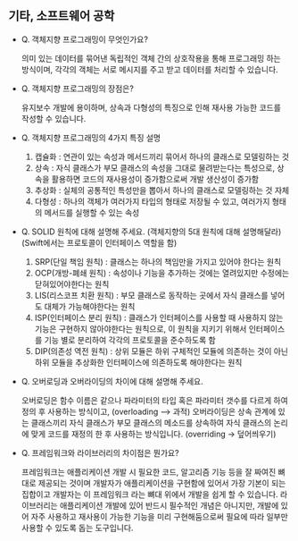 ## 기타, 소프트웨어 공학

- Q. 객체지향 프로그래밍이 무엇인가요?
    
    의미 있는 데이터를 묶어낸 독립적인 객체 간의 상호작용을 통해 프로그래밍 하는 방식이며, 각각의 객체는 서로 메시지를 주고 받고 데이터를 처리할 수 있습니다.
    
- Q. 객체지향 프로그래밍의 장점은?
    
    유지보수 개발에 용이하며, 상속과 다형성의 특징으로 인해 재사용 가능한 코드를 작성할 수 있습니다.

- Q. 객체지향 프로그래밍의 4가지 특징 설명

    1. 캡슐화 : 연관이 있는 속성과 메서드끼리 묶어서 하나의 클래스로 모델링하는 것
    2. 상속 : 자식 클래스가 부모 클래스의 속성을 그대로 물려받는다는 특성으로, 상속을 활용하면 코드의 재사용성이 증가함으로써 개발 생산성이 증가함
    3. 추상화 : 실체의 공통적인 특성만을 뽑아서 하나의 클래스로 모델링하는 것 자체
    4. 다형성 : 하나의 객체가 여러가지 타입의 형태로 저장될 수 있고, 여러가지 형태의 메서드를 실행할 수 있는 속성
    
- Q. SOLID 원칙에 대해 설명해 주세요. (객체지향의 5대 원칙에 대해 설명해달라)
    (Swift에서는 프로토콜이 인터페이스 역할을 함)

    1. SRP(단일 책임 원칙) : 클래스는 하나의 책임만을 가지고 있어야 한다는 원칙
    2. OCP(개방-폐쇄 원칙) : 속성이나 기능을 추가하는 것에는 열려있지만 수정에는 닫혀있어야한다는 원칙
    3. LIS(리스코프 치환 원칙) : 부모 클래스로 동작하는 곳에서 자식 클래스를 넣어도 대체가 가능해야한다는 원칙
    4. ISP(인터페이스 분리 원칙) : 클래스가 인터페이스를 사용할 때 사용하지 않는 기능은 구현하지 않아야한다는 원칙으로, 이 원칙을 지키기 위해서 인터페이스를 기능 별로 분리하여 각각의 프로토콜을 준수하도록 함
    5. DIP(의존성 역전 원칙) : 상위 모듈은 하위 구체적인 모듈에 의존하는 것이 아닌 하위 모듈을 추상화한 인터페이스에 의존하도록 해야한다는 원칙

- Q. 오버로딩과 오버라이딩의 차이에 대해 설명해 주세요.
    
    오버로딩은 함수 이름은 같으나 파라미터의 타입 혹은 파라미터 갯수를 다르게 하여 정의 후 사용하는 방식이고, (overloading --> 과적)
    오버라이딩은 상속 관계에 있는 클래스끼리 자식 클래스가 부모 클래스의 메소드를 상속하여 자식 클래스의 논리에 맞게 코드를 재정의 한 후 사용하는 방식입니다. (overriding -> 덮어씌우기)
    
- Q. 프레임워크와 라이브러리의 차이점은 뭔가요?
    
    프레임워크는 애플리케이션 개발 시 필요한 코드, 알고리즘 기능 등을 잘 짜여진 뼈대로 제공되는 것이며 개발자가 애플리케이션을 구현함에 있어서 가장 기본이 되는 집합이고 개발자는 이 프레임워크 라는 뼈대 위에서 개발을 쉽게 할 수 있습니다.
    라이브러리는 애플리케이션 개발에 있어 반드시 필수적인 개념은 아니지만, 개발에 있어 자주 사용하고 재사용이 가능한 기능을 미리 구현해둠으로써 필요에 따라 일부만 사용할 수 있도록 돕는 도구입니다.
